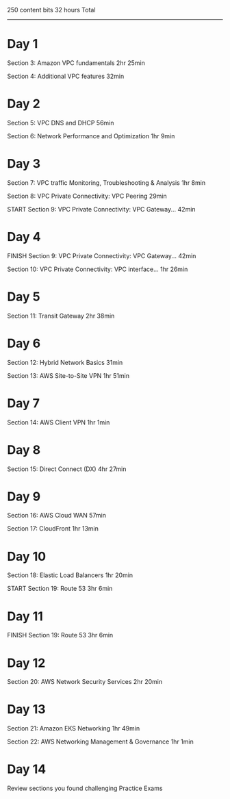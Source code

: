 250 content bits
32 hours Total


---


# Day 1
Section 3: Amazon VPC fundamentals
2hr 25min

Section 4: Additional VPC features
32min

# Day 2
Section 5: VPC DNS and DHCP
56min

Section 6: Network Performance and Optimization
1hr 9min

# Day 3
Section 7: VPC traffic Monitoring, Troubleshooting & Analysis
1hr 8min

Section 8: VPC Private Connectivity: VPC Peering
29min

START Section 9: VPC Private Connectivity: VPC Gateway...
42min
# Day 4
FINISH Section 9: VPC Private Connectivity: VPC Gateway...
42min

Section 10: VPC Private Connectivity: VPC interface...
1hr 26min

# Day 5
Section 11: Transit Gateway
2hr 38min


# Day 6
Section 12: Hybrid Network Basics
31min

Section 13: AWS Site-to-Site VPN
1hr 51min


# Day 7
Section 14: AWS Client VPN
1hr 1min


# Day 8
Section 15: Direct Connect (DX)
4hr 27min


# Day 9
Section 16: AWS Cloud WAN
57min

Section 17: CloudFront
1hr 13min


# Day 10
Section 18: Elastic Load Balancers
1hr 20min

START Section 19: Route 53
3hr 6min

# Day 11
FINISH Section 19: Route 53
3hr 6min


# Day 12
Section 20: AWS Network Security Services
2hr 20min


# Day 13
Section 21: Amazon EKS Networking
1hr 49min

Section 22: AWS Networking Management & Governance
1hr 1min


# Day 14
Review sections you found challenging
Practice Exams